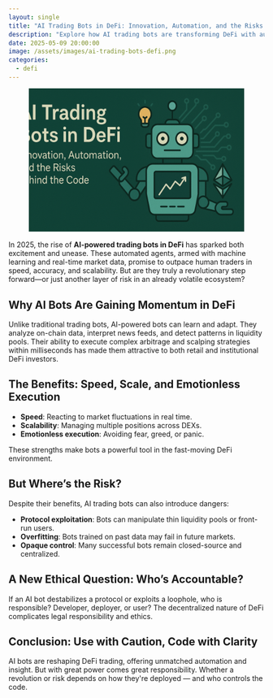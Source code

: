 ```yaml
---
layout: single
title: "AI Trading Bots in DeFi: Innovation, Automation, and the Risks Behind the Code"
description: "Explore how AI trading bots are transforming DeFi with automation, speed, and risks. Learn their impact on decentralized finance in 2025."
date: 2025-05-09 20:00:00
image: /assets/images/ai-trading-bots-defi.png
categories:
  - defi
---
```


<figure style="text-align: center;">
  <img src="/assets/images/ai-trading-bots-defi.png" alt="AI Trading Bots in DeFi" width="1024" style="max-width:100%; height:auto;" />
</figure>

<p>In 2025, the rise of <strong>AI-powered trading bots in DeFi</strong> has sparked both excitement and unease. These automated agents, armed with machine learning and real-time market data, promise to outpace human traders in speed, accuracy, and scalability. But are they truly a revolutionary step forward—or just another layer of risk in an already volatile ecosystem?</p>

<h2>Why AI Bots Are Gaining Momentum in DeFi</h2>
<p>Unlike traditional trading bots, AI-powered bots can learn and adapt. They analyze on-chain data, interpret news feeds, and detect patterns in liquidity pools. Their ability to execute complex arbitrage and scalping strategies within milliseconds has made them attractive to both retail and institutional DeFi investors.</p>

<h2>The Benefits: Speed, Scale, and Emotionless Execution</h2>
<ul>
  <li><strong>Speed</strong>: Reacting to market fluctuations in real time.</li>
  <li><strong>Scalability</strong>: Managing multiple positions across DEXs.</li>
  <li><strong>Emotionless execution</strong>: Avoiding fear, greed, or panic.</li>
</ul>
<p>These strengths make bots a powerful tool in the fast-moving DeFi environment.</p>

<h2>But Where’s the Risk?</h2>
<p>Despite their benefits, AI trading bots can also introduce dangers:</p>
<ul>
  <li><strong>Protocol exploitation</strong>: Bots can manipulate thin liquidity pools or front-run users.</li>
  <li><strong>Overfitting</strong>: Bots trained on past data may fail in future markets.</li>
  <li><strong>Opaque control</strong>: Many successful bots remain closed-source and centralized.</li>
</ul>

<h2>A New Ethical Question: Who’s Accountable?</h2>
<p>If an AI bot destabilizes a protocol or exploits a loophole, who is responsible? Developer, deployer, or user? The decentralized nature of DeFi complicates legal responsibility and ethics.</p>

<h2>Conclusion: Use with Caution, Code with Clarity</h2>
<p>AI bots are reshaping DeFi trading, offering unmatched automation and insight. But with great power comes great responsibility. Whether a revolution or risk depends on how they're deployed — and who controls the code.</p>
